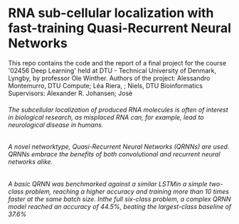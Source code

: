 # RNA sub-cellular localization with fast-training Quasi-Recurrent Neural Networks

This repo contains the code and the report of a final project for the course '02456 Deep Learning' held at DTU - Technical University of Denmark, Lyngby, by professor Ole Winther.
Authors of the project: Alessandro Montemurro, DTU Compute; Léa Riera, ; Niels, DTU Bioinformatics
Supervisors: Alexander R. Johansen; Josè
 
###### The subcellular localization of produced RNA molecules is often of interest in biological research, as misplaced RNA can,  for  example,  lead  to  neurological  disease  in  humans. 
###### A  novel  networktype,  Quasi-Recurrent Neural Networks (QRNNs) are used. QRNNs embrace the benefits of both convolutional and recurrent neural networks alike. 
###### A basic QRNN was benchmarked against a similar LSTMin a simple two-class problem, reaching a higher accuracy and training more than 10 times faster at the same batch size.  Inthe full six-class problem, a complex QRNN model reached an accuracy  of  44.5%,  beating  the  largest-class  baseline  of 37.6%